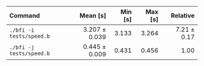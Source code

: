 | Command | Mean [s] | Min [s] | Max [s] | Relative |
|:---|---:|---:|---:|---:|
| `./bfi -i tests/speed.b` | 3.207 ± 0.039 | 3.133 | 3.264 | 7.21 ± 0.17 |
| `./bfi -j tests/speed.b` | 0.445 ± 0.009 | 0.431 | 0.456 | 1.00 |
